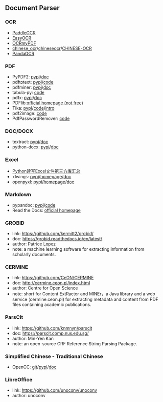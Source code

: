 ## **Document Parser**

### OCR
  * [PaddleOCR](https://github.com/PaddlePaddle/PaddleOCR)
  * [EasyOCR](https://github.com/JaidedAI/EasyOCR)
  * [OCRmyPDF](https://github.com/jbarlow83/OCRmyPDF)
  * [chinese_ocr](https://github.com/YCG09/chinese_ocr)/[chineseocr](https://github.com/chineseocr/chineseocr)/[CHINESE-OCR](https://github.com/xiaofengShi/CHINESE-OCR)
  * [PandaOCR](https://github.com/miaomiaosoft/PandaOCR)

### PDF
  * PyPDF2: [pypi](https://pypi.org/project/PyPDF2/)/[doc](http://mstamy2.github.io/PyPDF2/)
  * pdftotext: [pypi](https://pypi.org/project/pdftotext/)/[code](https://github.com/jalan/pdftotext)
  * pdfminer: [pypi](https://pypi.org/project/pdfminer/)/[doc](https://euske.github.io/pdfminer/index.html)
  * tabula-py: [code](https://github.com/chezou/tabula-py)
  * pdfx: [pypi](https://pypi.org/project/pdfx/1.3.0/)/[doc](https://www.metachris.com/pdfx/)
  * PDFlib:[official homepage (not free)](https://www.pdflib.com/)
  * Tika: [pypi](https://pypi.org/project/tika/1.8.8/)/[code](https://github.com/chrismattmann/tika-python)/[intro](https://www.cnblogs.com/baiboy/p/tika.html)
  * pdf2image: [code](https://github.com/Belval/pdf2image)
  * PdfPasswordRemover: [code](https://github.com/SeppPenner/PdfPasswordRemover)
  
### DOC/DOCX
  * textract: [pypi](https://pypi.org/project/textract/)/[doc](https://textract.readthedocs.io/en/stable/)
  * python-docx: [pypi](https://pypi.org/project/python-docx/)/[doc](https://python-docx.readthedocs.io/en/latest/#)

### Excel
  * [Python读写Excel文件第三方库汇总](https://blog.csdn.net/qq_34617032/article/details/80433939)
  * xlwings: [pypi](https://pypi.org/project/xlwings/)/[homepage](https://www.xlwings.org/)/[doc](https://docs.xlwings.org/en/stable/index.html)
  * openpyxl: [pypi](https://pypi.org/project/openpyxl/)/[homepage](https://openpyxl.readthedocs.io/en/stable/index.html)/[doc](https://openpyxl.readthedocs.io/en/stable/)

### Markdown
  * pypandoc: [pypi](https://pypi.org/project/pypandoc/#installing-pandoc-manually)/[code](https://github.com/bebraw/pypandoc)
  * Read the Docs: [official homepage ](https://readthedocs.org/)

### GROBID
  * link: https://github.com/kermitt2/grobid/
  * doc: https://grobid.readthedocs.io/en/latest/
  * author: Patrice Lopez
  * note: a machine learning software for extracting information from scholarly documents.
  
### CERMINE
  * link: https://github.com/CeON/CERMINE
  * doc: http://cermine.ceon.pl/index.html
  * author: Centre for Open Science
  * note: short for Content ExtRactor and MINEr，a Java library and a web service (cermine.ceon.pl) for extracting metadata and content from PDF files containing academic publications. 

### ParsCit
  * link: https://github.com/knmnyn/parscit
  * doc: https://parscit.comp.nus.edu.sg/
  * author: Min-Yen Kan
  * note: an open-source CRF Reference String Parsing Package. 

### Simplified Chinese - Traditional Chinese
  * OpenCC: [git](https://github.com/BYVoid/OpenCC)/[pypi](https://pypi.org/project/opencc-python/)/[doc](https://bitbucket.org/victorlin/opencc_python)

### LibreOffice
 * link: https://github.com/unoconv/unoconv
 * author: unoconv
